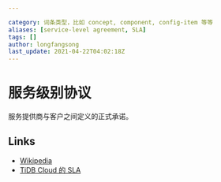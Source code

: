 ```yaml
---

category: 词条类型，比如 concept, component, config-item 等等
aliases: [service-level agreement, SLA]
tags: []
author: longfangsong
last_update: 2021-04-22T04:02:18Z
---
```


# 服务级别协议

服务提供商与客户之间定义的正式承诺。

## Links

- [Wikipedia](https://zh.wikipedia.org/wiki/%E6%9C%8D%E5%8A%A1%E7%BA%A7%E5%88%AB%E5%8D%8F%E8%AE%AE)
- [TiDB Cloud 的 SLA](https://docs.pingcap.com/tidbcloud/beta/service-level-agreement)